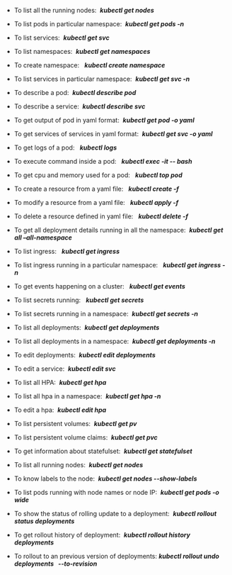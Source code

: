
- To list all the running nodes:  _**kubectl get nodes**_  
    
- To list pods in particular namespace:  _**kubectl get pods -n**_  
    
- To list services:  _**kubectl get svc**_  

- To list namespaces:  _**kubectl get namespaces**_  
    
- To create namespace:   _**kubectl create namespace**_  
    
- To list services in particular namespace:  _**kubectl get svc -n**_  
    
- To describe a pod:  _**kubectl describe pod**_  
    
- To describe a service:  _**kubectl describe svc**_  
    
- To get output of pod in yaml format:  _**kubectl get pod -o yaml**_  
    
- To get services of services in yaml format:  _**kubectl get svc -o yaml**_  
    
- To get logs of a pod:   _**kubectl logs**_  
    
- To execute command inside a pod:   _**kubectl exec -it -- bash**_  
    
- To get cpu and memory used for a pod:   _**kubectl top pod**_  
    
- To create a resource from a yaml file:   _**kubectl create -f**_  
    
- To modify a resource from a yaml file:   _**kubectl apply -f**_  
    
- To delete a resource defined in yaml file:   _**kubectl delete -f**_  
    
- To get all deployment details running in all the namespace:  _**kubectl get all –all-namespace**_  
    
- To list ingress:   _**kubectl get ingress**_  
    
- To list ingress running in a particular namespace:   _**kubectl get ingress -n**_  
    
- To get events happening on a cluster:   _**kubectl get events**_  
    
- To list secrets running:   _**kubectl get secrets**_  
    
- To list secrets running in a namespace:  _**kubectl get secrets -n**_  
    
- To list all deployments:  _**kubectl get deployments**_  
    
- To list all deployments in a namespace:  _**kubectl get deployments -n**_  
    
- To edit deployments:  _**kubectl edit deployments**_  
    
- To edit a service:  _**kubectl edit svc**_  
    
- To list all HPA:  _**kubectl get hpa**_  
    
- To list all hpa in a namespace:  _**kubectl get hpa -n**_  
    
- To edit a hpa:  _**kubectl edit hpa**_  
    
- To list persistent volumes:  _**kubectl get pv**_  
    
- To list persistent volume claims:  _**kubectl get pvc**_  
    
- To get information about statefulset:  _**kubectl get statefulset**_  
    
- To list all running nodes:  _**kubectl get nodes**_  
    
- To know labels to the node:  _**kubectl get nodes --show-labels**_  
    
- To list pods running with node names or node IP:  _**kubectl get pods -o wide**_  
    
- To show the status of rolling update to a deployment:  _**kubectl rollout status deployments**_  
    
- To get rollout history of deployment:  _**kubectl rollout history deployments**_  
    
- To rollout to an previous version of deployments: _**kubectl rollout undo deployments   --to-revision**_  
      
      
      